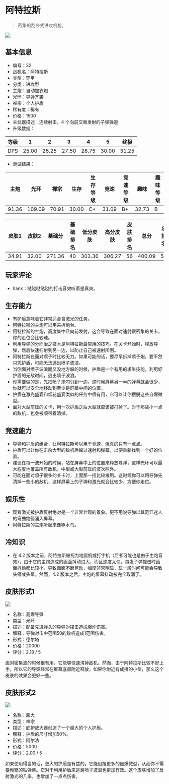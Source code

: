 # 阿特拉斯

> 密集的刮痧式进攻机枪。

<img src="/ships/ship_32.png" style={{zoom:1}}/>

## 基本信息

- 编号：32
- 战机名：阿特拉斯
- 类型：穿甲
- 分类：进攻型
- 主炮：自动加农炮
- 光环：导弹齐袭
- 禅宗：个人护盾
- 稀有度：稀有
- 价格：1500
- 主武器描述：连续射击，4 个向前交替发射的子弹弹道
- 升级数据：

| 等级 | 1 | 2 | 3 | 4 | 5 | 终极 |
|--|--|--|--|--|--|--|
| DPS | 25.00 | 26.25 | 27.50 | 28.75 | 30.00 | 31.25 |

- 测试结果：

| 主炮 | 光环 | 禅宗 | 生存 | 生存等级 | 竞速 | 竞速等级 | 趣味 | 趣味等级 |
|--|--|--|--|--|--|--|--|--|
| 91.36 | 109.09 | 70.91 | 30.00 | C+ | 31.09 | B+ | 32.73 | B |

| 皮肤1 | 皮肤2 | 基础分 | 基础排名 | 低分皮肤 | 高分皮肤 | 皮肤排名 | 总分 | 总排名 |
|--|--|--|--|--|--|--|--|--|
| 34.91 | 32.00 | 271.36 | 40 | 303.36 | 306.27 | 56 | 400.09 | 56 |

## 玩家评论

- hank：哒哒哒哒哒的打击音效听着是真爽。

## 生存能力

- 有护盾意味着它非常适合含激光的任务。
- 阿特拉斯的主炮可以用来拆炮台。
- 阿特拉斯的主炮，高度集中且向前发射，这会导致在面对速射很密集的关卡，你的走位会比较难。
- 利用导弹的分而治之技术是阿特拉斯最常用的技巧。在关卡开始时，释放导弹，然后快速扫射到另一边，以防止自己被速射所困。
- 阿特拉斯在面对喷子时比较无力。如果可能的话，要尽早拆掉喷子炮，要不然只凭护盾，可能无法逃出喷子波浪。
- 当你面对喷子波浪而又没地方躲的时候，护盾是一个有用的求生技能，利用好护盾的无敌时间，逃出喷子波浪。
- 你需要做的是，先把喷子炮勾引到一边，这时候屏幕另一半的弹幕就会很少，你就可以安全地移动到至少是屏幕中间的位置。
- 护盾在激光盛宴和烟花盛宴类似的任务中很有用，它可以让你摆脱这些自爆微型。
- 面对大型前压的关卡，用一次护盾之后大型就应该被打掉了。对于那些小一点的敌机，也会被顺带着清掉。

## 竞速能力

- 导弹和护盾的组合，让阿特拉斯可以用于竞速，但真的只有一点点。
- 护盾可以让你在击杀大型的敌机后躲过速射和弹幕，以便重新找到一个好的位置。
- 建议在每一波开始的时候，站在屏幕中上的位置来释放导弹，这样光环可以最大程度地覆盖所有敌机，中型或大型前压的波次除外。
- 可能在面对喷子很多的关卡时，上面那一招比较难用。这时候你可以用导弹先清掉一些小的敌机，这样屏幕上的子弹和激光就会比较少，方便你走位。

## 娱乐性

- 观看激光被护盾反射绝对是一个非常壮观的景象。更不用说导弹以其奇异迷人的弯曲路径涌入屏幕。
- 阿特拉斯的主炮听起来像啄木鸟。

## 冷知识

- 在 4.2 版本之前，阿特拉斯被视为地震机或打字机（后者可能也是由于主炮音效），由于它的主炮造成的画面抖动过大，而且速度太快，每发子弹撞击时画面抖动都比较小，导致画面不断晃动，幅度非常明显，玩一段时间可能会导致头痛或头晕。然而，4.2 版本之后，主炮的屏幕抖动被完全取消了。

## 皮肤形式1

<img src="/ships/ship_32_apex_1.png" style={{zoom:1}}/>

- 名称：高爆导弹
- 类型：光环
- 描述：配备先进弹头的导弹对撞击造成爆炸伤害。
- 解释：导弹对击中范围50的敌机造成1范围伤害。
- 形式：德尔塔
- 价格：20000
- 评分：2.18 / 5

面对密集波的时候很有用，它能够快速清掉敌机。然而，由于阿特拉斯比较不好上手，所以它的导弹经常在屏幕底部附近释放，如果你附近有成排的小型，那么这个皮肤的效果会更好一些。

## 皮肤形式2

<img src="/ships/ship_32_apex_2.png" style={{zoom:1}}/>

- 名称：超大
- 类型：禅宗
- 描述：庇护放大器创造了一个超大的个人护盾。
- 解释：护盾的尺寸增加50%。
- 形式：阿尔法
- 价格：5000
- 评分：2.00 / 5

如果使用得当的话，更大的护盾是有益的。它能阻挡更多的自爆微型，从而你不需要频繁的钻弹幕。它对于利用护盾来逃离喷子波浪也更加有效。这个皮肤增加了反射激光的几率，也增加了一点点伤害。
